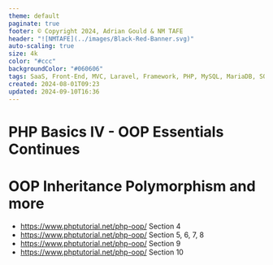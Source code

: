 ```yaml
---
theme: default
paginate: true
footer: © Copyright 2024, Adrian Gould & NM TAFE
header: "![NMTAFE](../images/Black-Red-Banner.svg)"
auto-scaling: true
size: 4k
color: "#ccc"
backgroundColor: "#060606"
tags: SaaS, Front-End, MVC, Laravel, Framework, PHP, MySQL, MariaDB, SQLite, Testing, Unit Testing, Feature Testng, PEST
created: 2024-08-01T09:23
updated: 2024-09-10T16:36
---
```


# PHP Basics IV - OOP Essentials Continues


# OOP Inheritance Polymorphism and more

- https://www.phptutorial.net/php-oop/ Section 4
- https://www.phptutorial.net/php-oop/ Section 5, 6, 7, 8
- https://www.phptutorial.net/php-oop/ Section 9
- https://www.phptutorial.net/php-oop/ Section 10


